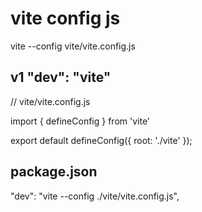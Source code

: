 # vite config js
vite --config vite/vite.config.js
## v1 "dev": "vite"
// vite/vite.config.js 

import { defineConfig } from 'vite'

export default defineConfig({ root: './vite' });

## package.json
"dev": "vite --config ./vite/vite.config.js",